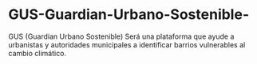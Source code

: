 # GUS-Guardian-Urbano-Sostenible-
GUS (Guardian Urbano Sostenible) Será una plataforma que ayude a urbanistas y autoridades municipales a identificar barrios vulnerables al cambio climático.
